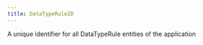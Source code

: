 ```yaml
---
title: DataTypeRuleID
---
```


A unique identifier for all DataTypeRule entities of the application
